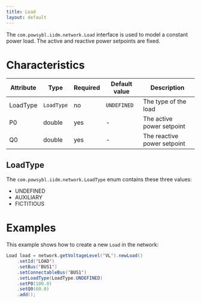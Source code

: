 ```yaml
---
title: Load
layout: default
---
```


The `com.powsybl.iidm.network.Load` interface is used to model a constant power load. The active and reactive power
setpoints are fixed.

# Characteristics

<div class="table-wrapper" markdown="block">

| Attribute | Type | Required | Default value | Description |
| --------- | ---- | -------- | ------------- | ----------- |
| LoadType | `LoadType` | no | `UNDEFINED` | The type of the load |
| P0 | double | yes | - | The active power setpoint |
| Q0 | double | yes | - | The reactive power setpoint |

</div>

## LoadType
The `com.powsybl.iidm.network.LoadType` enum contains these three values:
- UNDEFINED
- AUXILIARY
- FICTITIOUS

# Examples
This example shows how to create a new `Load` in the network:
```java
Load load = network.getVoltageLevel('VL').newLoad()
    .setId('LOAD')
    .setBus('BUS1')
    .setConnectableBus('BUS1')
    .setLoadType(LoadType.UNDEFINED)
    .setP0(100.0)
    .setQ0(60.0)
    .add();
```

